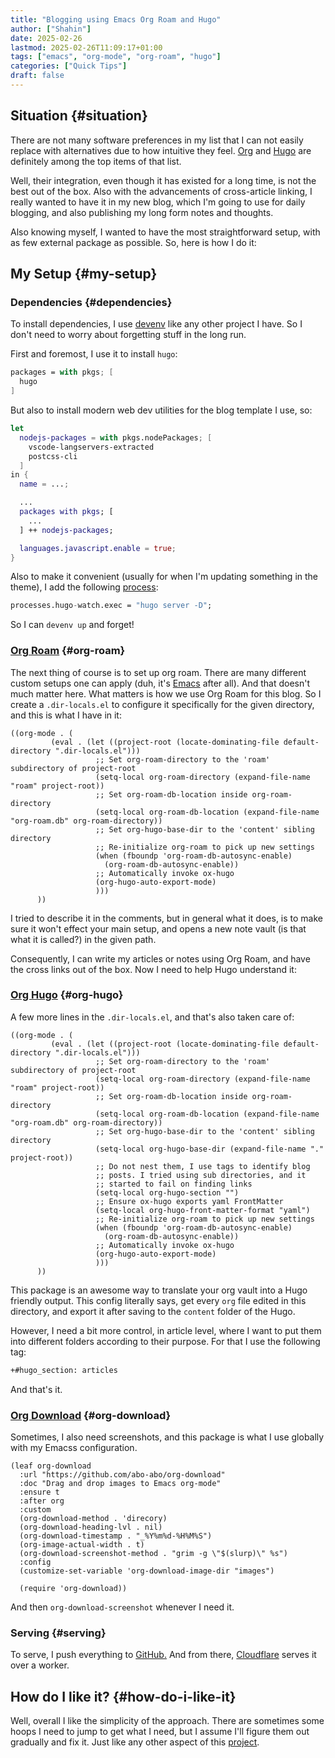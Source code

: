 ```yaml
---
title: "Blogging using Emacs Org Roam and Hugo"
author: ["Shahin"]
date: 2025-02-26
lastmod: 2025-02-26T11:09:17+01:00
tags: ["emacs", "org-mode", "org-roam", "hugo"]
categories: ["Quick Tips"]
draft: false
---
```


## Situation {#situation}

There are not many software preferences in my list that I can not
easily replace with alternatives due to how intuitive they feel. [Org](https://orgmode.org)
and [Hugo](https://gohugo.io/) are definitely among the top items of that list.

Well, their integration, even though it has existed for a long time,
is not the best out of the box. Also with the advancements of
cross-article linking, I really wanted to have it in my new blog,
which I'm going to use for daily blogging, and also publishing my long
form notes and thoughts.

Also knowing myself, I wanted to have the most straightforward setup,
with as few external package as possible. So, here is how I do it:


## My Setup {#my-setup}


### Dependencies {#dependencies}

To install dependencies, I use [devenv](https://devenv.sh) like any other project I
have. So I don't need to worry about forgetting stuff in the long
run.

First and foremost, I use it to install `hugo`:

```nix
packages = with pkgs; [
  hugo
]
```

But also to install modern web dev utilities for the blog template I
use, so:

```nix
let
  nodejs-packages = with pkgs.nodePackages; [
    vscode-langservers-extracted
    postcss-cli
  ]
in {
  name = ...;

  ...
  packages with pkgs; [
    ...
  ] ++ nodejs-packages;

  languages.javascript.enable = true;
}
```

Also to make it convenient (usually for when I'm updating something in
the theme), I add the following [process](https://devenv.sh/processes/):

```nix
processes.hugo-watch.exec = "hugo server -D";
```

So I can `devenv up` and forget!


### [Org Roam](https://orgroam.com) {#org-roam}

The next thing of course is to set up org roam. There are many
different custom setups one can apply (duh, it's [Emacs](https://www.gnu.org/savannah-checkouts/gnu/emacs/emacs.html) after all). And
that doesn't much matter here. What matters is how we use Org Roam for
this blog. So I create a `.dir-locals.el` to configure it specifically
for the given directory, and this is what I have in it:

```emacs-lisp
((org-mode . (
         (eval . (let ((project-root (locate-dominating-file default-directory ".dir-locals.el")))
                   ;; Set org-roam-directory to the 'roam' subdirectory of project-root
                   (setq-local org-roam-directory (expand-file-name "roam" project-root))
                   ;; Set org-roam-db-location inside org-roam-directory
                   (setq-local org-roam-db-location (expand-file-name "org-roam.db" org-roam-directory))
                   ;; Set org-hugo-base-dir to the 'content' sibling directory
                   ;; Re-initialize org-roam to pick up new settings
                   (when (fboundp 'org-roam-db-autosync-enable)
                     (org-roam-db-autosync-enable))
                   ;; Automatically invoke ox-hugo
                   (org-hugo-auto-export-mode)
                   )))
      ))
```

I tried to describe it in the comments, but in general what it does,
is to make sure it won't effect your main setup, and opens a new note
vault (is that what it is called?) in the given path.

Consequently, I can write my articles or notes using Org Roam, and
have the cross links out of the box. Now I need to help Hugo
understand it:


### [Org Hugo](https://ox-hugo.scripter.co/) {#org-hugo}

A few more lines in the `.dir-locals.el`, and that's also taken care of:

```emacs-lisp
((org-mode . (
         (eval . (let ((project-root (locate-dominating-file default-directory ".dir-locals.el")))
                   ;; Set org-roam-directory to the 'roam' subdirectory of project-root
                   (setq-local org-roam-directory (expand-file-name "roam" project-root))
                   ;; Set org-roam-db-location inside org-roam-directory
                   (setq-local org-roam-db-location (expand-file-name "org-roam.db" org-roam-directory))
                   ;; Set org-hugo-base-dir to the 'content' sibling directory
                   (setq-local org-hugo-base-dir (expand-file-name "." project-root))
                   ;; Do not nest them, I use tags to identify blog
                   ;; posts. I tried using sub directories, and it
                   ;; started to fail on finding links
                   (setq-local org-hugo-section "")
                   ;; Ensure ox-hugo exports yaml FrontMatter
                   (setq-local org-hugo-front-matter-format "yaml")
                   ;; Re-initialize org-roam to pick up new settings
                   (when (fboundp 'org-roam-db-autosync-enable)
                     (org-roam-db-autosync-enable))
                   ;; Automatically invoke ox-hugo
                   (org-hugo-auto-export-mode)
                   )))
      ))
```

This package is an awesome way to translate your org vault into a Hugo
friendly output. This config literally says, get every `org` file edited
in this directory, and export it after saving to the `content` folder of
the Hugo.

However, I need a bit more control, in article level, where I want to
put them into different folders according to their purpose. For that I
use the following tag:

```org
+#hugo_section: articles
```

And that's it.


### [Org Download](https://github.com/abo-abo/org-download) {#org-download}

Sometimes, I also need screenshots, and this package is what I use
globally with my Emacss configuration.

```emacs-lisp
(leaf org-download
  :url "https://github.com/abo-abo/org-download"
  :doc "Drag and drop images to Emacs org-mode"
  :ensure t
  :after org
  :custom
  (org-download-method . 'direcory)
  (org-download-heading-lvl . nil)
  (org-download-timestamp . "_%Y%m%d-%H%M%S")
  (org-image-actual-width . t)
  (org-download-screenshot-method . "grim -g \"$(slurp)\" %s")
  :config
  (customize-set-variable 'org-download-image-dir "images")

  (require 'org-download))
```

And then `org-download-screenshot` whenever I need it.


### Serving {#serving}

To serve, I push everything to [GitHub.](https://github.com/shadow-sourcerer/sourcery.zone) And from there, [Cloudflare](https://cloudflare.com)
serves it over a worker.


## How do I like it? {#how-do-i-like-it}

Well, overall I like the simplicity of the approach. There are
sometimes some hoops I need to jump to get what I need, but I assume
I'll figure them out gradually and fix it. Just like any other aspect
of this [project](/about).
